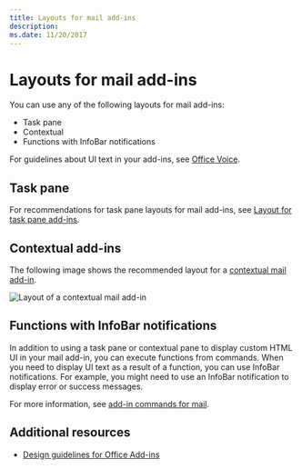 ```yaml
---
title: Layouts for mail add-ins
description: 
ms.date: 11/20/2017 
---
```



# Layouts for mail add-ins

You can use any of the following layouts for mail add-ins:

- Task pane
- Contextual
- Functions with InfoBar notifications

For guidelines about UI text in your add-ins, see [Office Voice](https://msdn.microsoft.com/en-us/library/office/mt484351.aspx).

## Task pane

For recommendations for task pane layouts for mail add-ins, see [Layout for task pane add-ins](layout-for-task-pane-add-ins.md).


## Contextual add-ins

The following image shows the recommended layout for a [contextual mail add-in](https://docs.microsoft.com/en-us/outlook/add-ins/contextual-outlook-add-ins).

![Layout of a contextual mail add-in](../../images/mail-add-in-contextual-card.png)

## Functions with InfoBar notifications

In addition to using a task pane or contextual pane to display custom HTML UI in your mail add-in, you can execute functions from commands. When you need to display UI text as a result of a function, you can use InfoBar notifications. For example, you might need to use an InfoBar notification to display error or success messages. 

For more information, see [add-in commands for mail](https://docs.microsoft.com/en-us/outlook/add-ins/add-in-commands-for-outlook). 


## Additional resources

- [Design guidelines for Office Add-ins](../add-in-design.md)
